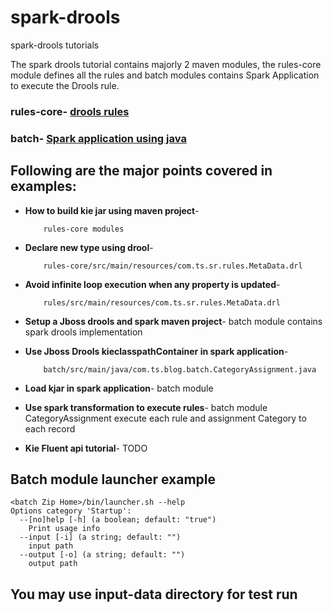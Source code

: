 # spark-drools
spark-drools tutorials

The spark drools tutorial contains majorly 2 maven modules, 
the rules-core module defines all the rules and batch modules contains Spark Application to execute the Drools rule.

### **rules-core**- [drools rules](https://github.com/rahulsquid/spark-drools/tree/master/rules-core)
### **batch**- [Spark application using java](https://github.com/rahulsquid/spark-drools/tree/master/batch)

## Following are the major points covered in examples:
*   **How to build kie jar using maven project**-

            rules-core modules
*   **Declare new type using drool**- 

            rules-core/src/main/resources/com.ts.sr.rules.MetaData.drl
*   **Avoid infinite loop execution when any property is updated**- 

            rules/src/main/resources/com.ts.sr.rules.MetaData.drl
*   **Setup a Jboss drools and spark maven project**- 
            batch module contains spark drools implementation
*   **Use Jboss Drools kieclasspathContainer in spark application**- 

            batch/src/main/java/com.ts.blog.batch.CategoryAssignment.java
*   **Load kjar in spark application**- batch module
*   **Use spark transformation to execute rules**- batch module CategoryAssignment execute each rule and assignment Category to each record
*   **Kie Fluent api tutorial**- TODO


## Batch module launcher example

    <batch Zip Home>/bin/launcher.sh --help
    Options category 'Startup':
      --[no]help [-h] (a boolean; default: "true")
        Print usage info
      --input [-i] (a string; default: "")
        input path
      --output [-o] (a string; default: "")
        output path


## You may use input-data directory for test run

